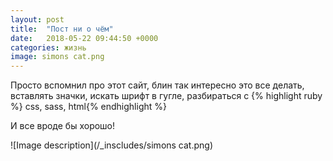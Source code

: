 ```yaml
---
layout: post
title:  "Пост ни о чём"
date:   2018-05-22 09:44:50 +0000
categories: жизнь
image: simons cat.png
---
```

Просто вспомнил про этот сайт, блин так интересно это все делать, вставлять значки, искать шрифт в гугле, разбираться с {% highlight ruby %} css, sass, html{% endhighlight %}


И все вроде бы хорошо!

![Image description](/_inscludes/simons cat.png)

